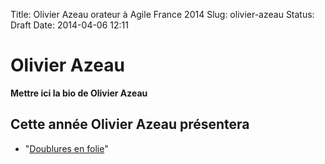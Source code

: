 Title: Olivier Azeau orateur à Agile France 2014 
Slug: olivier-azeau
Status: Draft
Date: 2014-04-06 12:11

# Olivier Azeau

**Mettre ici la bio de Olivier Azeau**
## Cette année Olivier Azeau présentera

* "[Doublures en folie](../sessions/doublures-en-folie.html)"



